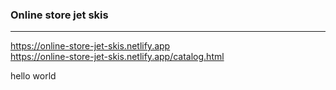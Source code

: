 ### Online store jet skis
---
https://online-store-jet-skis.netlify.app  
https://online-store-jet-skis.netlify.app/catalog.html  


hello world